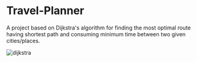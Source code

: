 # Travel-Planner
A project based on Dijkstra's algorithm for finding the most optimal route having shortest path and consuming minimum time between two given cities/places.

![dijkstra](https://user-images.githubusercontent.com/78503563/158402829-afc014e5-f277-4ecb-91a6-8cb132088105.png)
